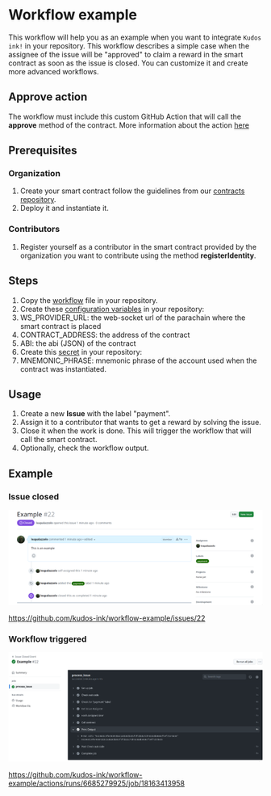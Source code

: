# Workflow example

This workflow will help you as an example when you want to integrate `Kudos ink!` in your repository. This workflow describes a simple case when the assignee of the issue will be "approved" to claim a reward in the smart contract as soon as the issue is closed. You can customize it and create more advanced workflows.

## Approve action

The workflow must include this custom GitHub Action that will call the **approve** method of the contract. More information about the action [here](https://github.com/kudos-ink/approve)

## Prerequisites

### Organization

1. Create your smart contract follow the guidelines from our [contracts repository](https://github.com/kudos-ink/contracts).
2. Deploy it and instantiate it.

### Contributors

1. Register yourself as a contributor in the smart contract provided by the organization you want to contribute using the method **registerIdentity**.

## Steps

1. Copy the [workflow](.github/workflows/issue-closed.yml) file in your repository.
2. Create these [configuration variables](https://docs.github.com/en/actions/learn-github-actions/variables#creating-configuration-variables-for-a-repository) in your repository:
  1. WS_PROVIDER_URL: the web-socket url of the parachain where the smart contract is placed
  2. CONTRACT_ADDRESS: the address of the contract
  3. ABI: the abi (JSON) of the contract
3. Create this [secret](https://docs.github.com/en/actions/security-guides/using-secrets-in-github-actions#creating-secrets-for-a-repository) in your repository:
  1. MNEMONIC_PHRASE: mnemonic phrase of the account used when the contract was instantiated.

## Usage

1. Create a new **Issue** with the label "payment".
2. Assign it to a contributor that wants to get a reward by solving the issue.
3. Close it when the work is done. This will trigger the workflow that will call the smart contract.
4. Optionally, check the workflow output.

## Example

### Issue closed

![Issue closed](images/issue_closed.png)


https://github.com/kudos-ink/workflow-example/issues/22


### Workflow triggered

![Workflow triggered](images/workflow-triggered.png)

https://github.com/kudos-ink/workflow-example/actions/runs/6685279925/job/18163413958

